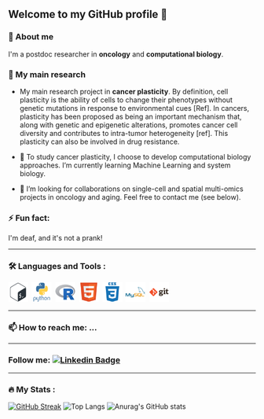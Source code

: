 ## Welcome to my GitHub profile 👋

### :telescope: About me

I'm a postdoc researcher in **oncology** and **computational biology**.

### :microscope: My main research

- My main research project in **cancer plasticity**. By definition, cell plasticity is the ability of cells to change their phenotypes without genetic mutations in response to environmental cues [Ref]. In cancers, plasticity has been proposed as being an important mechanism that, along with genetic and epigenetic alterations, promotes cancer cell diversity and contributes to intra-tumor heterogeneity [ref]. This plasticity can also be involved in drug resistance.

- 🌱 To study cancer plasticity, I choose to develop computational biology approaches. I’m currently learning Machine Learning and system biology.
- 👯 I’m looking for collaborations on single-cell and spatial multi-omics projects in oncology and aging. Feel free to contact me (see below).

### ⚡ Fun fact: 

I'm deaf, and it's not a prank! 

---

### :hammer_and_wrench: Languages and Tools :

<div>
  <img src="https://github.com/devicons/devicon/blob/master/icons/bash/bash-plain.svg" title="Bash" alt="Bash" width="40" height="40"/>&nbsp;
  <img src="https://github.com/devicons/devicon/blob/master/icons/python/python-original-wordmark.svg" title="Python" alt="Python" width="40" height="40"/>&nbsp;
  <img src="https://github.com/devicons/devicon/blob/master/icons/r/r-original.svg" title="R" alt="R" width="40" height="40"/>&nbsp;
  <img src="https://github.com/devicons/devicon/blob/master/icons/html5/html5-original.svg" title="HTML5" alt="HTML" width="40" height="40"/>&nbsp;
  <img src="https://github.com/devicons/devicon/blob/master/icons/css3/css3-plain-wordmark.svg"  title="CSS3" alt="CSS" width="40" height="40"/>&nbsp;
  <img src="https://github.com/devicons/devicon/blob/master/icons/mysql/mysql-original-wordmark.svg" title="MySQL"  alt="MySQL" width="40" height="40"/>&nbsp;
  <img src="https://github.com/devicons/devicon/blob/master/icons/git/git-original-wordmark.svg" title="Git" **alt="Git" width="40" height="40"/>
</div>

---

### 📫 How to reach me: ...

---

### Follow me: [![Linkedin Badge](https://img.shields.io/badge/-kakbar-blue?style=flat&logo=Linkedin&logoColor=white)](https://www.linkedin.com/in/beno%C3%AEt-aliaga-1549b045/)

---

### :fire: My Stats :

[![GitHub Streak](http://github-readme-streak-stats.herokuapp.com?user=baliaga31&theme=dark&background=000000)](https://git.io/streak-stats)
![Top Langs](https://github-readme-stats.vercel.app/api/top-langs/?username=baliaga31&layout=compact&theme=dark)
![Anurag's GitHub stats](https://github-readme-stats.vercel.app/api?username=baliaga31&show_icons=true&theme=dark)
